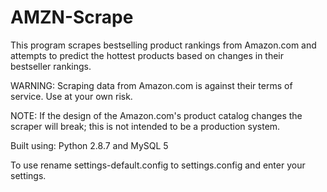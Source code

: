 AMZN-Scrape
===========

This program scrapes bestselling product rankings from Amazon.com and attempts to predict the hottest products based on changes in their bestseller rankings.

WARNING: Scraping data from Amazon.com is against their terms of service. Use at your own risk.

NOTE: If the design of the Amazon.com's product catalog changes the scraper will break; this is not intended to be a production system.

Built using: Python 2.8.7 and MySQL 5


To use rename settings-default.config to settings.config and enter your settings.

